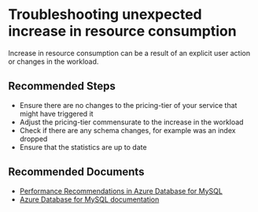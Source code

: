 <properties
    pageTitle="Troubleshooting unexpected increase in resource consumption"
    description="Troubleshooting unexpected increase in resource consumption"
    service="microsoft.dbformysql"
    resource="servers"
    authors="sunilagarwal"
    ms.author="sunila"
    displayOrder="100"
    selfHelpType="generic"
    supportTopicIds="32640096"
    resourceTags="servers, databases"
    productPesIds="16221"
    cloudEnvironments="public, Fairfax"
    articleId="64dc203f-500c-43b0-9096-2114c4910381"
/>

# Troubleshooting unexpected increase in resource consumption

Increase in resource consumption can be a result of an explicit user action or changes in the workload.

## **Recommended Steps**

* Ensure there are no changes to the pricing-tier of your service that might have triggered it
* Adjust the pricing-tier commensurate to the increase in the workload
* Check if there are any schema changes, for example was an index dropped
* Ensure that the statistics are up to date

## **Recommended Documents**

* [Performance Recommendations in Azure Database for MySQL](https://docs.microsoft.com/azure/mysql/concepts-performance-recommendations)<br>
* [Azure Database for MySQL documentation](https://docs.microsoft.com/azure/mysql/)
